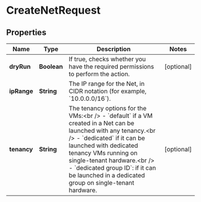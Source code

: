

# CreateNetRequest


## Properties

| Name | Type | Description | Notes |
|------------ | ------------- | ------------- | -------------|
|**dryRun** | **Boolean** | If true, checks whether you have the required permissions to perform the action. |  [optional] |
|**ipRange** | **String** | The IP range for the Net, in CIDR notation (for example, &#x60;10.0.0.0/16&#x60;). |  |
|**tenancy** | **String** | The tenancy options for the VMs:&lt;br /&gt; - &#x60;default&#x60; if a VM created in a Net can be launched with any tenancy.&lt;br /&gt; - &#x60;dedicated&#x60; if it can be launched with dedicated tenancy VMs running on single-tenant hardware.&lt;br /&gt; - &#x60;dedicated group ID&#x60;: if it can be launched in a dedicated group on single-tenant hardware. |  [optional] |



